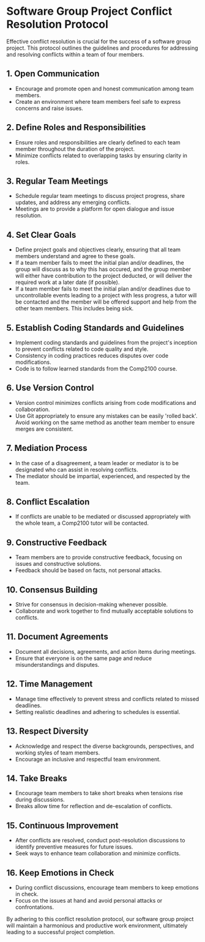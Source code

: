 # Software Group Project Conflict Resolution Protocol

Effective conflict resolution is crucial for the success of a software group project. This protocol outlines the guidelines and procedures for addressing and resolving conflicts within a team of four members.

## 1. Open Communication
- Encourage and promote open and honest communication among team members.
- Create an environment where team members feel safe to express concerns and raise issues.

## 2. Define Roles and Responsibilities
- Ensure roles and responsibilities are clearly defined to each team member throughout the duration of the project. 
- Minimize conflicts related to overlapping tasks by ensuring clarity in roles.

## 3. Regular Team Meetings
- Schedule regular team meetings to discuss project progress, share updates, and address any emerging conflicts.
- Meetings are to provide a platform for open dialogue and issue resolution.

## 4. Set Clear Goals
- Define project goals and objectives clearly, ensuring that all team members understand and agree to these goals.
- If a team member fails to meet the initial plan and/or deadlines, the group will discuss as to why this has occured, and the group member will either have contribution to the project deducted, or will deliver the required work at a later date (if possible).
- If a team member fails to meet the initial plan and/or deadlines due to uncontrollable events leading to a project with less progress, a tutor will be contacted and the member will be offered support and help from the other team members. This includes being sick. 

## 5. Establish Coding Standards and Guidelines
- Implement coding standards and guidelines from the project's inception to prevent conflicts related to code quality and style.
- Consistency in coding practices reduces disputes over code modifications.
- Code is to follow learned standards from the Comp2100 course. 

## 6. Use Version Control
- Version control minimizes conflicts arising from code modifications and collaboration.
- Use Git appropriately to ensure any mistakes can be easily 'rolled back'. Avoid working on the same method as another team member to ensure merges are consistent.  

## 7. Mediation Process
- In the case of a disagreement, a team leader or mediator is to be designated who can assist in resolving conflicts.
- The mediator should be impartial, experienced, and respected by the team.

## 8. Conflict Escalation
- If conflicts are unable to be mediated or discussed appropriately with the whole team, a Comp2100 tutor will be contacted. 

## 9. Constructive Feedback
- Team members are to provide constructive feedback, focusing on issues and constructive solutions.
- Feedback should be based on facts, not personal attacks.

## 10. Consensus Building
- Strive for consensus in decision-making whenever possible.
- Collaborate and work together to find mutually acceptable solutions to conflicts.

## 11. Document Agreements
- Document all decisions, agreements, and action items during meetings.
- Ensure that everyone is on the same page and reduce misunderstandings and disputes.

## 12. Time Management
- Manage time effectively to prevent stress and conflicts related to missed deadlines.
- Setting realistic deadlines and adhering to schedules is essential.

## 13. Respect Diversity
- Acknowledge and respect the diverse backgrounds, perspectives, and working styles of team members.
- Encourage an inclusive and respectful team environment.

## 14. Take Breaks
- Encourage team members to take short breaks when tensions rise during discussions.
- Breaks allow time for reflection and de-escalation of conflicts.

## 15. Continuous Improvement
- After conflicts are resolved, conduct post-resolution discussions to identify preventive measures for future issues.
- Seek ways to enhance team collaboration and minimize conflicts.

## 16. Keep Emotions in Check
- During conflict discussions, encourage team members to keep emotions in check.
- Focus on the issues at hand and avoid personal attacks or confrontations.

By adhering to this conflict resolution protocol, our software group project will maintain a harmonious and productive work environment, ultimately leading to a successful project completion.

